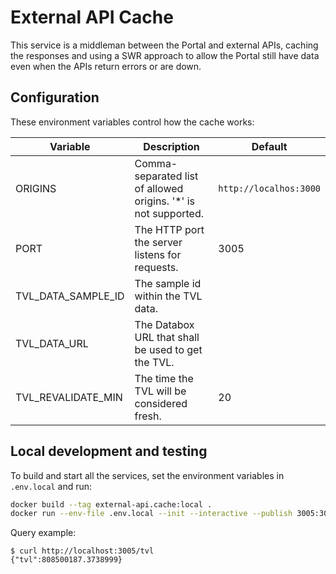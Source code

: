 # External API Cache

This service is a middleman between the Portal and external APIs, caching the responses and using a SWR approach to allow the Portal still have data even when the APIs return errors or are down.

## Configuration

These environment variables control how the cache works:

| Variable           | Description                                                     | Default                |
| ------------------ | --------------------------------------------------------------- | ---------------------- |
| ORIGINS            | Comma-separated list of allowed origins. '\*' is not supported. | `http://localhos:3000` |
| PORT               | The HTTP port the server listens for requests.                  | 3005                   |
| TVL_DATA_SAMPLE_ID | The sample id within the TVL data.                              |                        |
| TVL_DATA_URL       | The Databox URL that shall be used to get the TVL.              |                        |
| TVL_REVALIDATE_MIN | The time the TVL will be considered fresh.                      | 20                     |

## Local development and testing

To build and start all the services, set the environment variables in `.env.local` and run:

```sh
docker build --tag external-api.cache:local .
docker run --env-file .env.local --init --interactive --publish 3005:3005 --rm --tty external-api.cache:local
```

Query example:

```console
$ curl http://localhost:3005/tvl
{"tvl":808500187.3738999}
```
